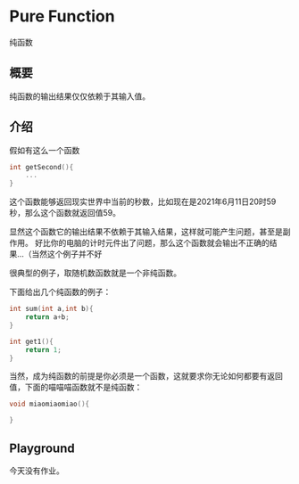 # Pure Function

纯函数

## 概要

纯函数的输出结果仅仅依赖于其输入值。

## 介绍

假如有这么一个函数

```C
int getSecond(){
    ...
}
```

这个函数能够返回现实世界中当前的秒数，比如现在是2021年6月11日20时59秒，那么这个函数就返回值59。

显然这个函数它的输出结果不依赖于其输入结果，这样就可能产生问题，甚至是副作用。
好比你的电脑的计时元件出了问题，那么这个函数就会输出不正确的结果...（当然这个例子并不好

很典型的例子，取随机数函数就是一个非纯函数。

下面给出几个纯函数的例子：

```C
int sum(int a,int b){
    return a+b;
}

int get1(){
    return 1;
}
```

当然，成为纯函数的前提是你必须是一个函数，这就要求你无论如何都要有返回值，下面的喵喵喵函数就不是纯函数：

```C
void miaomiaomiao(){

}
```

## Playground

今天没有作业。
